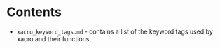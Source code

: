 # Contents
- `xacro_keyword_tags.md` - contains a list of the keyword tags used by xacro and their functions. 
